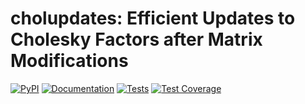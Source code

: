 # cholupdates: Efficient Updates to Cholesky Factors after Matrix Modifications

[![PyPI](https://img.shields.io/pypi/v/cholupdates?label=PyPI&logo=pypi&logoColor=white)](https://pypi.org/project/cholupdates/)
[![Documentation](https://img.shields.io/readthedocs/cholupdates.svg?label=Documentation&logo=read%20the%20docs&logoColor=white)](https://cholupdates.readthedocs.io/en/latest/)
[![Tests](https://img.shields.io/github/workflow/status/marvinpfoertner/cholupdates/Linting%20and%20Testing?label=Tests&logo=github&logoColor=white)](https://github.com/marvinpfoertner/cholupdates/actions?query=workflow%3ALinting%20and%20Testing)
[![Test Coverage](https://img.shields.io/codecov/c/github/marvinpfoertner/cholupdates?label=Test%20Coverage&logo=codecov&logoColor=white)](https://codecov.io/gh/marvinpfoertner/cholupdates)
